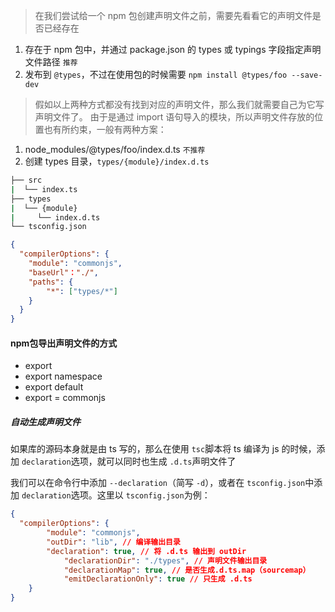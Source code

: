 > 在我们尝试给一个 npm 包创建声明文件之前，需要先看看它的声明文件是否已经存在

1. 存在于 npm 包中，并通过 package.json 的 types 或 typings 字段指定声明文件路径 `推荐`
2. 发布到 `@types`，不过在使用包的时候需要 `npm install @types/foo --save-dev`

> 假如以上两种方式都没有找到对应的声明文件，那么我们就需要自己为它写声明文件了。
> 由于是通过 import 语句导入的模块，所以声明文件存放的位置也有所约束，一般有两种方案：

1. node_modules/@types/foo/index.d.ts `不推荐`
2. 创建 types 目录，`types/{module}/index.d.ts`

```bash
├── src
|  └── index.ts
├── types
|  └── {module}
|     └── index.d.ts
└── tsconfig.json
```

```json
{
  "compilerOptions": {
    "module": "commonjs",
    "baseUrl"："./",
    "paths": {
    	"*": ["types/*"]
  	}
  }
}
```

#### npm包导出声明文件的方式

- export
- export namespace
- export default
- export = commonjs

##### 自动生成声明文件

如果库的源码本身就是由 ts 写的，那么在使用 `tsc`脚本将 ts 编译为 js 的时候，添加 `declaration`选项，就可以同时也生成 `.d.ts`声明文件了

我们可以在命令行中添加 `--declaration`（简写 `-d`），或者在 `tsconfig.json`中添加 `declaration`选项。这里以 `tsconfig.json`为例：

```json
{
  "compilerOptions": {
        "module": "commonjs",
        "outDir": "lib", // 编译输出目录
        "declaration": true, // 将 .d.ts 输出到 outDir
    		"declarationDir": "./types", // 声明文件输出目录
    		"declarationMap": true, // 是否生成.d.ts.map（sourcemap）
    		"emitDeclarationOnly": true // 只生成 .d.ts
    }
}
```

